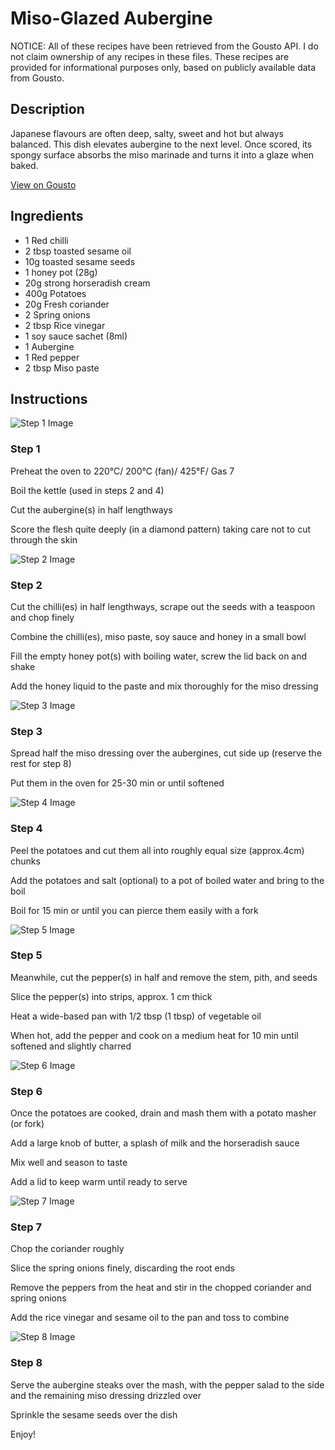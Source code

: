 # Miso-Glazed Aubergine 

NOTICE: All of these recipes have been retrieved from the Gousto API. I do not claim ownership of any recipes in these files. These recipes are provided for informational purposes only, based on publicly available data from Gousto.

## Description

Japanese flavours are often deep, salty, sweet and hot but always balanced. This dish elevates aubergine to the next level. Once scored, its spongy surface absorbs the miso marinade and turns it into a glaze when baked.

[View on Gousto](https://www.gousto.co.uk/recipes/cookbook/miso-glazed-aubergine)

## Ingredients

- 1 Red chilli
- 2 tbsp toasted sesame oil
- 10g toasted sesame seeds
- 1 honey pot (28g)
- 20g strong horseradish cream
- 400g Potatoes
- 20g Fresh coriander
- 2 Spring onions
- 2 tbsp Rice vinegar
- 1 soy sauce sachet (8ml)
- 1 Aubergine
- 1 Red pepper
- 2 tbsp Miso paste

## Instructions

![Step 1 Image](https://production-media.gousto.co.uk/cms/recipe-step-image/373-step-3-x200.jpg)

### Step 1

Preheat the oven to 220&deg;C/ 200&deg;C (fan)/ 425&deg;F/ Gas 7


Boil the kettle (used in steps 2 and 4)


Cut the aubergine<span class="text-danger">(s)</span> in half lengthways


Score the flesh quite deeply (in a diamond pattern) taking care not to cut through the skin

![Step 2 Image](https://production-media.gousto.co.uk/cms/recipe-step-image/373-step-2-x200.jpg)

### Step 2

Cut the chilli<span class="text-danger">(es)</span> in half lengthways, scrape out the seeds with a teaspoon and chop finely


Combine the chilli<span class="text-danger">(es)</span>, miso paste, soy sauce and honey in a small bowl


Fill the empty honey pot<span class="text-danger">(s)</span> with boiling water, screw the lid back on and shake


Add the honey liquid to the paste and mix thoroughly for the miso dressing

![Step 3 Image](https://production-media.gousto.co.uk/cms/recipe-step-image/373-step-4-x200.jpg)

### Step 3

Spread half the miso dressing over the aubergines, cut side up (reserve the rest for step 8)


Put them in the oven for 25-30 min or until softened

![Step 4 Image](https://production-media.gousto.co.uk/cms/recipe-step-image/373-step-1-x200.jpg)

### Step 4

Peel the potatoes and cut them all into roughly equal size (approx.4cm) chunks


Add the potatoes and salt (optional) to a pot of boiled water and bring to the boil


Boil for 15 min or until you can pierce them easily with a fork

![Step 5 Image](https://production-media.gousto.co.uk/cms/recipe-step-image/373-step-5-x200.jpg)

### Step 5

Meanwhile, cut the pepper<span class="text-danger">(s)</span> in half and remove the stem, pith, and seeds


Slice the pepper<span class="text-danger">(s)</span> into strips, approx. 1 cm thick


Heat a wide-based pan with 1/2 tbsp <span class="text-danger">(1 tbsp)</span> of vegetable oil


When hot, add the pepper and cook on a medium heat for 10 min until softened and slightly charred

![Step 6 Image](https://production-media.gousto.co.uk/cms/recipe-step-image/373-step-7-x200.jpg)

### Step 6

Once the potatoes are cooked, drain and mash them with a potato masher (or fork)


Add a large knob of butter, a splash of milk and the horseradish sauce


Mix well and season to taste&nbsp;


Add a lid to keep warm until ready to serve

![Step 7 Image](https://production-media.gousto.co.uk/cms/recipe-step-image/373-step-6-x200.jpg)

### Step 7

Chop the coriander roughly&nbsp;


Slice the spring onions finely, discarding the root ends


Remove the peppers from the heat and stir in the chopped coriander and spring onions


Add the rice vinegar and sesame oil to the pan and toss to combine

![Step 8 Image](https://production-media.gousto.co.uk/cms/recipe-step-image/373-step-8-x200.jpg)

### Step 8

Serve the aubergine steaks over the mash, with the pepper salad to the side and the remaining miso dressing drizzled over


Sprinkle the sesame seeds over the dish


Enjoy!


